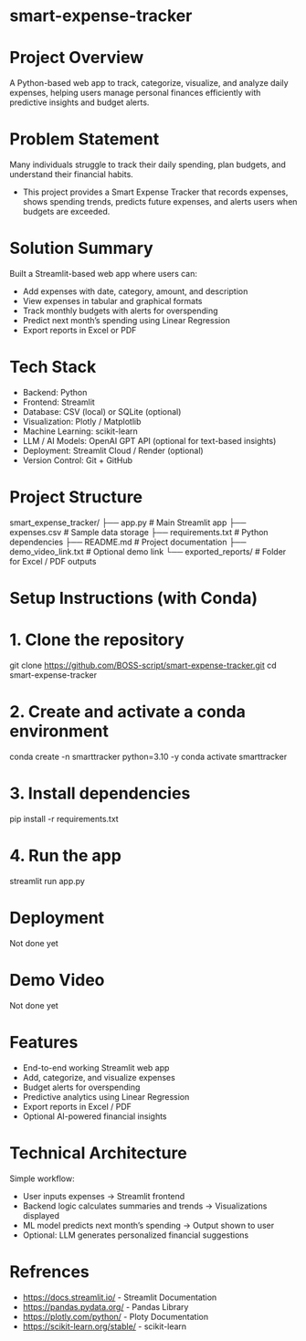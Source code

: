 # smart-expense-tracker
# Project Overview
A Python-based web app to track, categorize, visualize, and analyze daily expenses, helping users manage personal finances efficiently with predictive insights and budget alerts.
# Problem Statement
Many individuals struggle to track their daily spending, plan budgets, and understand their financial habits.
 * This project provides a Smart Expense Tracker that records expenses, shows spending trends, predicts future expenses, and alerts users when budgets are exceeded.
# Solution Summary 
Built a Streamlit-based web app where users can:
 * Add expenses with date, category, amount, and description
 * View expenses in tabular and graphical formats
 * Track monthly budgets with alerts for overspending
 * Predict next month’s spending using Linear Regression
 * Export reports in Excel or PDF
# Tech Stack
 * Backend: Python
 * Frontend: Streamlit
 * Database: CSV (local) or SQLite (optional)
 * Visualization: Plotly / Matplotlib
 * Machine Learning: scikit-learn
 * LLM / AI Models: OpenAI GPT API (optional for text-based insights)
 * Deployment: Streamlit Cloud / Render (optional)
 * Version Control: Git + GitHub
# Project Structure
smart_expense_tracker/
├── app.py                 # Main Streamlit app
├── expenses.csv           # Sample data storage
├── requirements.txt       # Python dependencies
├── README.md              # Project documentation
├── demo_video_link.txt    # Optional demo link
└── exported_reports/      # Folder for Excel / PDF outputs
# Setup Instructions (with Conda)

# 1. Clone the repository
git clone https://github.com/BOSS-script/smart-expense-tracker.git
cd smart-expense-tracker
# 2. Create and activate a conda environment
conda create -n smarttracker python=3.10 -y
conda activate smarttracker
# 3. Install dependencies
pip install -r requirements.txt
# 4. Run the app
streamlit run app.py
# Deployment
Not done yet 
# Demo Video
Not done yet 
# Features
 * End-to-end working Streamlit web app
 * Add, categorize, and visualize expenses
 * Budget alerts for overspending
 * Predictive analytics using Linear Regression
 * Export reports in Excel / PDF
 * Optional AI-powered financial insights
# Technical Architecture
Simple workflow:
 * User inputs expenses → Streamlit frontend
 * Backend logic calculates summaries and trends → Visualizations displayed
 * ML model predicts next month’s spending → Output shown to user
 * Optional: LLM generates personalized financial suggestions
# Refrences 
 * https://docs.streamlit.io/ - Streamlit Documentation
 * https://pandas.pydata.org/ - Pandas Library
 * https://plotly.com/python/ - Ploty Documentation
 * https://scikit-learn.org/stable/ - scikit-learn
